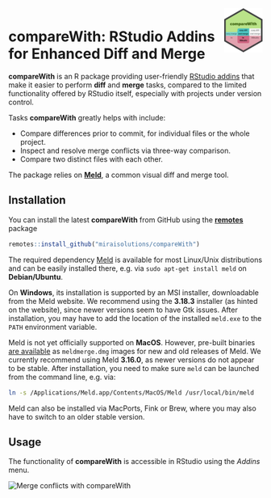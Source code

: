 
<!-- README.md is generated from README.Rmd. Please edit that file -->

<img src="man/figures/compareWith.svg" align="right" width="15%" height="15%"/>

# compareWith: RStudio Addins for Enhanced Diff and Merge

<!-- badges: start -->
<!-- badges: end -->

**compareWith** is an R package providing user-friendly [RStudio
addins](https://rstudio.github.io/rstudioaddins/) that make it easier to
perform **diff** and **merge** tasks, compared to the limited
functionality offered by RStudio itself, especially with projects under
version control.

Tasks **compareWith** greatly helps with include:

  - Compare differences prior to commit, for individual files or the
    whole project.
  - Inspect and resolve merge conflicts via three-way comparison.
  - Compare two distinct files with each other.

The package relies on [**Meld**](http://meldmerge.org/), a common visual
diff and merge tool.

## Installation

You can install the latest **compareWith** from GitHub using the
[**remotes**](https://CRAN.R-project.org/package=remotes) package

``` r
remotes::install_github("miraisolutions/compareWith")
```

The required dependency [Meld](http://meldmerge.org) is available for
most Linux/Unix distributions and can be easily installed there,
e.g. via `sudo apt-get install meld` on **Debian/Ubuntu**.

On **Windows**, its installation is supported by an MSI installer,
downloadable from the Meld website. We recommend using the **3.18.3**
installer (as hinted on the website), since newer versions seem to have
Gtk issues. After installation, you may have to add the location of the
installed `meld.exe` to the `PATH` environment variable.

Meld is not yet officially supported on **MacOS**. However, pre-built
binaries [are available](https://github.com/yousseb/meld/releases) as
`meldmerge.dmg` images for new and old releases of Meld. We currently
recommend using Meld **3.16.0**, as newer versions do not appear to be
stable. After installation, you need to make sure `meld` can be launched
from the command line, e.g. via:

``` bash
ln -s /Applications/Meld.app/Contents/MacOS/Meld /usr/local/bin/meld
```

Meld can also be installed via MacPorts, Fink or Brew, where you may
also have to switch to an older stable version.

## Usage

The functionality of **compareWith** is accessible in RStudio using the
*Addins* menu.

![Merge conflicts with
compareWith](man/figures/compareWith-RStudioAddins.gif)
